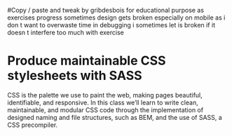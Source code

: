#Copy / paste and tweak by gribdesbois for educational purpose
as exercises progress sometimes design gets broken especially on mobile
as i don t want to overwaste time in debugging i sometimes let is broken if it doesn t interfere too much with exercise


# Produce maintainable CSS stylesheets with SASS

CSS is the palette we use to paint the web, making pages beautiful, identifiable, and responsive. In this class we’ll learn to write clean, maintainable, and modular CSS code through the implementation of designed naming and file structures, such as BEM, and the use of SASS, a CSS precompiler.
